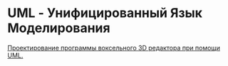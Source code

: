 # UML - Унифицированный Язык Моделирования

[Проектирование программы воксельного 3D редактора при помощи UML.](https://github.com/kamneva/UML/blob/main/pdf/UML.pdf)

